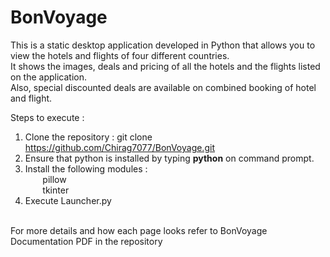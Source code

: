 # BonVoyage
This is a static desktop application developed in Python that allows you to view the hotels and flights of four different countries.<br>
It shows the images, deals and pricing of all the hotels and the flights listed on the application.<br>
Also, special discounted deals are available on combined booking of hotel and flight.<br>

Steps to execute :<br>
	<ol>
	<li>Clone the repository : git clone https://github.com/Chirag7077/BonVoyage.git</li>
	<li>Ensure that python is installed by typing <b>python</b> on command prompt.</li>
	<li>Install the following modules : 
	<br>&nbsp;&nbsp;&nbsp;&nbsp;&nbsp;&nbsp;&nbsp;pillow
        <br>&nbsp;&nbsp;&nbsp;&nbsp;&nbsp;&nbsp;&nbsp;tkinter
	</li>
  	<li>Execute Launcher.py</li>
	</ol>

<br>For more details and how each page looks refer to BonVoyage Documentation PDF in the repository
